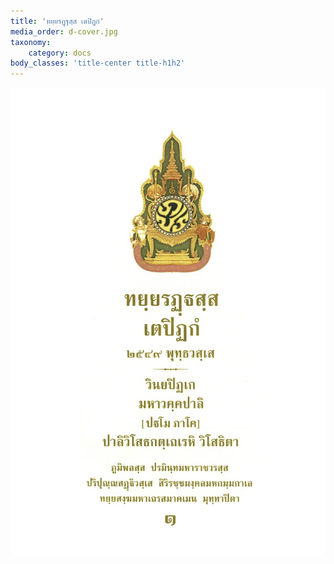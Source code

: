 ```yaml
---
title: 'ทยฺยรฏฺฐสฺส เตปิฏกํ'
media_order: d-cover.jpg
taxonomy:
    category: docs
body_classes: 'title-center title-h1h2'
---
```


![หน้าปก](d-cover.jpg)
